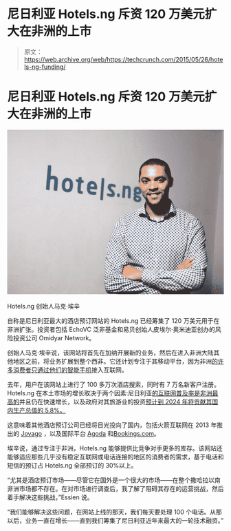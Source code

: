 # 尼日利亚 Hotels.ng 斥资 120 万美元扩大在非洲的上市

> 原文：<https://web.archive.org/web/https://techcrunch.com/2015/05/26/hotels-ng-funding/>

# 尼日利亚 Hotels.ng 斥资 120 万美元扩大在非洲的上市

![Hotels.ng founder Mark Essien](img/97ba08299c578698fa7ca95065849377.png)

Hotels.ng 创始人马克·埃辛

自称是尼日利亚最大的酒店预订网站的 Hotels.ng 已经筹集了 120 万美元用于在非洲扩张。投资者包括 EchoVC 泛非基金和易贝创始人皮埃尔·奥米迪亚创办的风险投资公司 Omidyar Network。

创始人马克·埃辛说，该网站将首先在加纳开展新的业务，然后在进入非洲大陆其他地区之前，将业务扩展到整个西非。它还计划专注于其移动平台，因为非洲[的许多消费者只通过他们的智能手机](https://web.archive.org/web/20230403150147/http://edition.cnn.com/2012/10/04/tech/mobile/africa-mobile-opinion/)接入互联网。

去年，用户在该网站上进行了 100 多万次酒店搜索，同时有 7 万名新客户注册。Hotels.ng 在本土市场的增长取决于两个因素:尼日利亚[的互联网普及率是非洲最高的](https://web.archive.org/web/20230403150147/http://www.thisdaylive.com/articles/nigeria-now-ahead-of-uk-in-internet-access/174390/)并且仍在快速增长，以及政府对其旅游业的投资[预计到 2024 年将贡献其国内生产总值的 5.8%。](https://web.archive.org/web/20230403150147/http://www.wttc.org/-/media/files/reports/economic%20impact%20research/country%20reports/nigeria2014.pdf)

这意味着其他酒店预订公司已经将目光投向了国内，包括火箭互联网在 2013 年推出的 [Jovago](https://web.archive.org/web/20230403150147/http://www.jovago.com/) ，以及国际平台 [Agoda](https://web.archive.org/web/20230403150147/http://www.agoda.com/) 和[Bookings.com](https://web.archive.org/web/20230403150147/http://www.bookings.com/)。

埃辛说，通过专注于非洲，Hotels.ng 能够提供比竞争对手更多的库存。该网站还能够适应那些几乎没有稳定互联网或电话连接的地区的消费者的需求，基于电话和短信的预订占 Hotels.ng 全部预订的 30%以上。

“尤其是酒店预订市场——尽管它在国外是一个很大的市场——在整个撒哈拉以南非洲市场都不存在。在对市场进行调查后，我了解了阻碍其存在的运营挑战，然后着手解决这些挑战，”Essien 说。

“我们能够解决这些问题，在网站上线的那天，我们每天要处理 100 个电话。从那以后，业务一直在增长——直到我们筹集了尼日利亚近年来最大的一轮技术融资。”